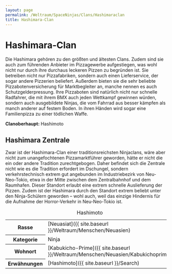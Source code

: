 ```yaml
---
layout: page
permalink: /Weltraum/SpaceNinjas/Clans/Hashimaraclan
title: Hashimara-Clan
---
```



# Hashimara-Clan


Die Hashimara gehören zu den größten und ältesten Clans. Zudem sind sie auch zum führenden Anbieter im Pizzagewerbe aufgestiegen, was wohl nicht nur durch ihre durchaus leckeren Pizzen zu begründen ist. Sie betreiben nicht nur Pizzafabriken, sondern auch einen Lieferservice, der sogar andere Pizzerien beliefert. Außerdem bieten sie die sehr beliebte Pizzabotenversicherung für Marktbegleiter an, manche nennen es auch Schutzgelderpressung. Ihre Pizzaboten sind natürlich nicht nur schnelle Radfahrer, die mit ihrem BMX auch jeden Wettkampf gewinnen würden, sondern auch ausgebildete Ninjas, die vom Fahrrad aus besser kämpfen als manch anderer auf festem Boden. In ihren Händen wird sogar eine Familienpizza zu einer tödlichen Waffe.

**Clanoberhaupt:** Hashimoto

## Hashimara Zentrale

Zwar ist der Hashimara-Clan einer traditionsreichsten Ninjaclans, wäre aber nicht zum unangefochtenen Pizzamarktführer geworden, hätte er nicht die ein oder andere Tradition zurechtgebogen. Daher befindet sich die Zentrale nicht wie es die Tradition erfordert im Dschungel, sondern verkehrstechnisch extrem gut angebunden im Industriebezirk von Neu-Neo-Tokio, etwa in der Mitte zwischen dem Zentralbahnhof und dem Raumhafen. Dieser Standort erlaubt eine extrem schnelle Auslieferung der Pizzen. Zudem ist der Hashimara durch den Standort extrem beliebt unter den Ninja-Schülern geworden – wohl auch, weil das einzige Hindernis für die Aufnahme der Horror-Verkehr in Neu-Neo-Tokio ist.


<aside>
<table data-type="slc">
<caption>Hashimoto</caption>
<tbody>
<tr><th>Rasse</th><td>[Neuasiat]({{ site.baseurl }}/Weltraum/Menschen/Neuasien)</td></tr>
<tr><th>Kategorie</th><td>Ninja</td></tr>
<tr><th>Wohnort</th><td>[Kabukicho-Prime]({{ site.baseurl }}/Weltraum/Menschen/Neuasien/Kabukichoprime)</td></tr>
<tr><th>Erwähnungen</th><td>[Hashimoto]({{ site.baseurl }}/Search)</td></tr>
</tbody>
</table>
</aside>

